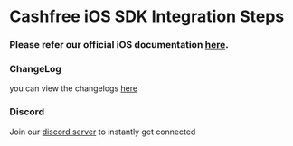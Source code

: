 # Cashfree iOS SDK Integration Steps

### Please refer our official iOS documentation [here](https://docs.cashfree.com/docs/ios-native).

### ChangeLog
you can view the changelogs [here](https://docs.cashfree.com/docs/ios-changelog)

### Discord
Join our [discord server](https://discord.gg/znT6X45qDS) to instantly get connected
